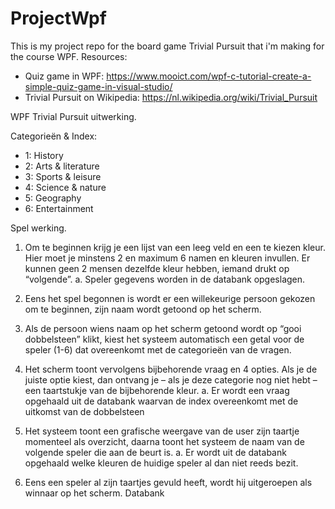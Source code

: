 # ProjectWpf
This is my project repo for the board game Trivial Pursuit that i'm making for the course WPF.
Resources:
- Quiz game in WPF: https://www.mooict.com/wpf-c-tutorial-create-a-simple-quiz-game-in-visual-studio/
- Trivial Pursuit on Wikipedia: https://nl.wikipedia.org/wiki/Trivial_Pursuit


WPF Trivial Pursuit uitwerking.

Categorieën & Index:
-	1: History
-	2: Arts & literature 
-	3: Sports & leisure
-	4: Science & nature
-	5: Geography 
-	6: Entertainment

Spel werking.

1.	Om te beginnen krijg je een lijst van een leeg veld en een te kiezen kleur. Hier moet je minstens 2 en maximum 6 namen en kleuren invullen. Er kunnen geen 2 mensen dezelfde kleur hebben, iemand drukt op “volgende”.
a.	Speler gegevens worden in de databank opgeslagen.

2.	Eens het spel begonnen is wordt er een willekeurige persoon gekozen om te beginnen, zijn naam wordt getoond op het scherm. 

3.	Als de persoon wiens naam op het scherm getoond wordt op “gooi dobbelsteen” klikt, kiest het systeem automatisch een getal voor de speler (1-6) dat overeenkomt met de categorieën van de vragen. 

4.	Het scherm toont vervolgens bijbehorende vraag en 4 opties. Als je de juiste optie kiest, dan ontvang je – als je deze categorie nog niet hebt – een taartstukje van de bijbehorende kleur.
a.	Er wordt een vraag opgehaald uit de databank waarvan de index overeenkomt met de uitkomst van de dobbelsteen

5.	Het systeem toont een grafische weergave van de user zijn taartje momenteel als overzicht, daarna toont het systeem de naam van de volgende speler die aan de beurt is.
a.	Er wordt uit de databank opgehaald welke kleuren de huidige speler al dan niet  reeds bezit.

6.	Eens een speler al zijn taartjes gevuld heeft, wordt hij uitgeroepen als winnaar op het scherm.
Databank

